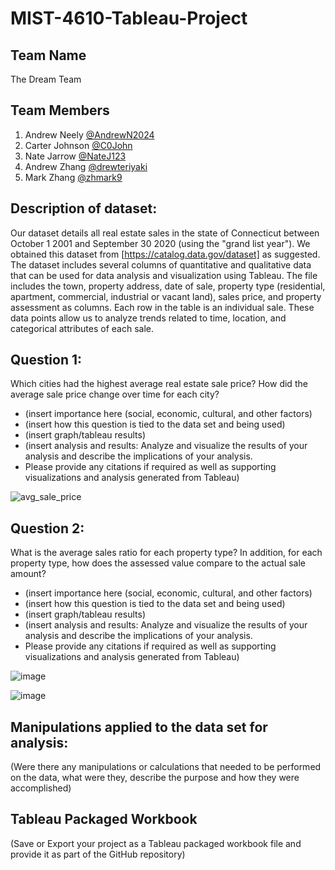 # MIST-4610-Tableau-Project

## Team Name
The Dream Team

## Team Members
1. Andrew Neely [@AndrewN2024](https://github.com/AndrewN2024)
2. Carter Johnson [@C0John](https://github.com/C0John)
3. Nate Jarrow [@NateJ123](https://github.com/NateJ123/)
4. Andrew Zhang [@drewteriyaki](https://github.com/drewteriyaki)
5. Mark Zhang [@zhmark9](https://github.com/zhmark9)

## Description of dataset:
Our dataset details all real estate sales in the state of Connecticut between October 1 2001 and September 30 2020 (using the "grand list year"). We obtained this dataset from [https://catalog.data.gov/dataset] as suggested. The dataset includes several columns of quantitative and qualitative data that can be used for data analysis and visualization using Tableau. The file includes the town, property address, date of sale, property type (residential, apartment, commercial, industrial or vacant land), sales price, and property assessment as columns. Each row in the table is an individual sale. These data points allow us to analyze trends related to time, location, and categorical attributes of each sale. 

## Question 1:
Which cities had the highest average real estate sale price? How did the average sale price change over time for each city?

- (insert importance here (social, economic, cultural, and other factors)
- (insert how this question is tied to the data set and being used)
- (insert graph/tableau results)
- (insert analysis and results: Analyze and visualize the results of your analysis and describe the implications of your analysis.
- Please provide any citations if required as well as supporting visualizations and analysis
generated from Tableau)

![avg_sale_price](https://github.com/C0John/MIST-4610-Tableau-Project/assets/141379047/9812dcce-b875-4b1c-a249-4c37a6573d6f)

## Question 2:
What is the average sales ratio for each property type? In addition, for each property type, how does the assessed value compare to the actual sale amount?

- (insert importance here (social, economic, cultural, and other factors)
- (insert how this question is tied to the data set and being used)
- (insert graph/tableau results)
- (insert analysis and results: Analyze and visualize the results of your analysis and describe the implications of your analysis.
- Please provide any citations if required as well as supporting visualizations and analysis
generated from Tableau)

![image](https://github.com/C0John/MIST-4610-Tableau-Project/assets/149621626/50728be7-cc9a-457c-88a5-d288a4e264ac)

![image](https://github.com/C0John/MIST-4610-Tableau-Project/assets/149621626/f80a85ac-f41c-415c-9079-74f3eda6f108)



## Manipulations applied to the data set for analysis:
(Were there any manipulations or calculations that needed to be performed on the data, what
were they, describe the purpose and how they were accomplished)

## Tableau Packaged Workbook
(Save or Export your project as a Tableau packaged workbook file and provide it as part of the
GitHub repository)
